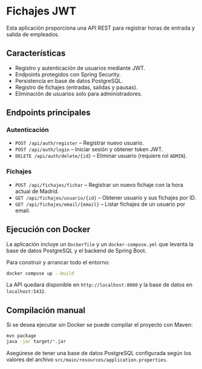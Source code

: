 # Fichajes JWT

Esta aplicación proporciona una API REST para registrar horas de entrada y salida de empleados.

## Características

- Registro y autenticación de usuarios mediante JWT.
- Endpoints protegidos con Spring Security.
- Persistencia en base de datos PostgreSQL.
- Registro de fichajes (entradas, salidas y pausas).
- Eliminación de usuarios solo para administradores.

## Endpoints principales

### Autenticación

- `POST /api/auth/register` &ndash; Registrar nuevo usuario.
- `POST /api/auth/login` &ndash; Iniciar sesión y obtener token JWT.
- `DELETE /api/auth/delete/{id}` &ndash; Eliminar usuario (requiere rol `ADMIN`).

### Fichajes

- `POST /api/fichajes/fichar` &ndash; Registrar un nuevo fichaje con la hora actual de Madrid.
- `GET /api/fichajes/usuario/{id}` &ndash; Obtener usuario y sus fichajes por ID.
- `GET /api/fichajes/email/{email}` &ndash; Listar fichajes de un usuario por email.

## Ejecución con Docker

La aplicación incluye un `Dockerfile` y un `docker-compose.yml` que levanta la base de datos PostgreSQL y el backend de Spring Boot.

Para construir y arrancar todo el entorno:

```bash
docker compose up --build
```

La API quedará disponible en `http://localhost:8080` y la base de datos en `localhost:5432`.

## Compilación manual

Si se desea ejecutar sin Docker se puede compilar el proyecto con Maven:

```bash
mvn package
java -jar target/*.jar
```

Asegúrese de tener una base de datos PostgreSQL configurada según los valores del archivo `src/main/resources/application.properties`.

